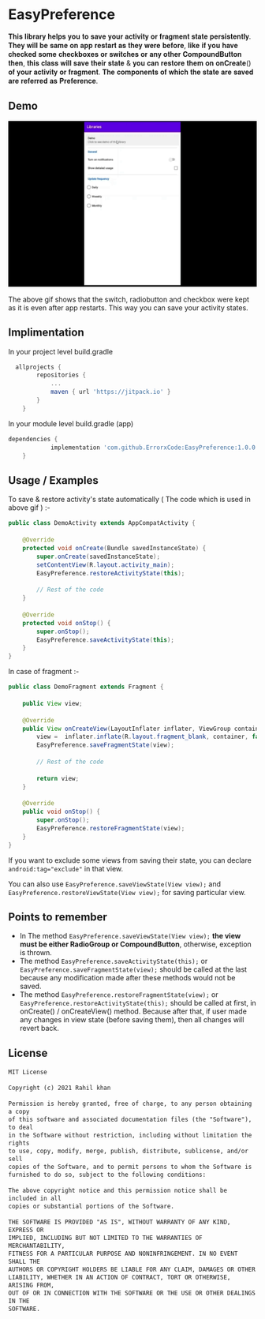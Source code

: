 
# EasyPreference

𝐓𝐡𝐢𝐬 𝐥𝐢𝐛𝐫𝐚𝐫𝐲 𝐡𝐞𝐥𝐩𝐬 𝐲𝐨𝐮 𝐭𝐨 𝐬𝐚𝐯𝐞 𝐲𝐨𝐮𝐫 𝐚𝐜𝐭𝐢𝐯𝐢𝐭𝐲 𝐨𝐫 𝐟𝐫𝐚𝐠𝐦𝐞𝐧𝐭 𝐬𝐭𝐚𝐭𝐞 𝐩𝐞𝐫𝐬𝐢𝐬𝐭𝐞𝐧𝐭𝐥𝐲. 𝐓𝐡𝐞𝐲 𝐰𝐢𝐥𝐥 𝐛𝐞 𝐬𝐚𝐦𝐞 𝐨𝐧 𝐚𝐩𝐩 𝐫𝐞𝐬𝐭𝐚𝐫𝐭 𝐚𝐬 𝐭𝐡𝐞𝐲 𝐰𝐞𝐫𝐞 𝐛𝐞𝐟𝐨𝐫𝐞, 𝐥𝐢𝐤𝐞 𝐢𝐟 𝐲𝐨𝐮 𝐡𝐚𝐯𝐞 𝐜𝐡𝐞𝐜𝐤𝐞𝐝 𝐬𝐨𝐦𝐞 𝐜𝐡𝐞𝐜𝐤𝐛𝐨𝐱𝐞𝐬 𝐨𝐫 𝐬𝐰𝐢𝐭𝐜𝐡𝐞𝐬 𝐨𝐫 𝐚𝐧𝐲 𝐨𝐭𝐡𝐞𝐫 𝐂𝐨𝐦𝐩𝐨𝐮𝐧𝐝𝐁𝐮𝐭𝐭𝐨𝐧 𝐭𝐡𝐞𝐧, 𝐭𝐡𝐢𝐬 𝐜𝐥𝐚𝐬𝐬 𝐰𝐢𝐥𝐥 𝐬𝐚𝐯𝐞 𝐭𝐡𝐞𝐢𝐫 𝐬𝐭𝐚𝐭𝐞 & 𝐲𝐨𝐮 𝐜𝐚𝐧 𝐫𝐞𝐬𝐭𝐨𝐫𝐞 𝐭𝐡𝐞𝐦 𝐨𝐧 𝐨𝐧𝐂𝐫𝐞𝐚𝐭𝐞() 𝐨𝐟 𝐲𝐨𝐮𝐫 𝐚𝐜𝐭𝐢𝐯𝐢𝐭𝐲 𝐨𝐫 𝐟𝐫𝐚𝐠𝐦𝐞𝐧𝐭. 𝐓𝐡𝐞 𝐜𝐨𝐦𝐩𝐨𝐧𝐞𝐧𝐭𝐬 𝐨𝐟 𝐰𝐡𝐢𝐜𝐡 𝐭𝐡𝐞 𝐬𝐭𝐚𝐭𝐞 𝐚𝐫𝐞 𝐬𝐚𝐯𝐞𝐝 𝐚𝐫𝐞 𝐫𝐞𝐟𝐞𝐫𝐫𝐞𝐝 𝐚𝐬 𝐏𝐫𝐞𝐟𝐞𝐫𝐞𝐧𝐜𝐞.
## Demo

![Demo](/demo.gif)

The above gif shows that the switch, radiobutton and checkbox were kept as it is even after app restarts. This way you can save your activity states.
## Implimentation

In your project level build.gradle
```groovy
  allprojects {
		repositories {
			...
			maven { url 'https://jitpack.io' }
		}
	}
```
In your module level build.gradle (app)
```groovy
dependencies {
	        implementation 'com.github.ErrorxCode:EasyPreference:1.0.0'
	}
```



  
## Usage / Examples
To save & restore activity's state automatically ( The code which is used in above gif ) :-
```java
public class DemoActivity extends AppCompatActivity {

    @Override
    protected void onCreate(Bundle savedInstanceState) {
        super.onCreate(savedInstanceState);
        setContentView(R.layout.activity_main);
        EasyPreference.restoreActivityState(this);

        // Rest of the code
    }

    @Override
    protected void onStop() {
        super.onStop();
        EasyPreference.saveActivityState(this);
    }
}
```

In case of fragment :-
```java
public class DemoFragment extends Fragment {
    
    public View view;
    
    @Override
    public View onCreateView(LayoutInflater inflater, ViewGroup container, Bundle savedInstanceState) {
        view =  inflater.inflate(R.layout.fragment_blank, container, false);
        EasyPreference.saveFragmentState(view);
        
        // Rest of the code
        
        return view;
    }

    @Override
    public void onStop() {
        super.onStop();
        EasyPreference.restoreFragmentState(view);
    }
}
```

If you want to exclude some views from saving their state, you can declare `android:tag="exclude"` in that view.

You can also use `EasyPreference.saveViewState(View view);` and `EasyPreference.restoreViewState(View view);` for saving particular view.

## Points to remember

- In The method `EasyPreference.saveViewState(View view);` **the view must be either RadioGroup or CompoundButton**, otherwise, exception is thrown.
- The method `EasyPreference.saveActivityState(this);` or `EasyPreference.saveFragmentState(view);` should be called at the last because any modification made after these methods would not be saved.
- The method `EasyPreference.restoreFragmentState(view);` or `EasyPreference.restoreActivityState(this);` should be called at first, in onCreate() / onCreateView() method. Because after that, if user made any changes in view state (before saving them), then all changes will revert back.



  
## License

```
MIT License

Copyright (c) 2021 Rahil khan

Permission is hereby granted, free of charge, to any person obtaining a copy
of this software and associated documentation files (the "Software"), to deal
in the Software without restriction, including without limitation the rights
to use, copy, modify, merge, publish, distribute, sublicense, and/or sell
copies of the Software, and to permit persons to whom the Software is
furnished to do so, subject to the following conditions:

The above copyright notice and this permission notice shall be included in all
copies or substantial portions of the Software.

THE SOFTWARE IS PROVIDED "AS IS", WITHOUT WARRANTY OF ANY KIND, EXPRESS OR
IMPLIED, INCLUDING BUT NOT LIMITED TO THE WARRANTIES OF MERCHANTABILITY,
FITNESS FOR A PARTICULAR PURPOSE AND NONINFRINGEMENT. IN NO EVENT SHALL THE
AUTHORS OR COPYRIGHT HOLDERS BE LIABLE FOR ANY CLAIM, DAMAGES OR OTHER
LIABILITY, WHETHER IN AN ACTION OF CONTRACT, TORT OR OTHERWISE, ARISING FROM,
OUT OF OR IN CONNECTION WITH THE SOFTWARE OR THE USE OR OTHER DEALINGS IN THE
SOFTWARE.

```

  
